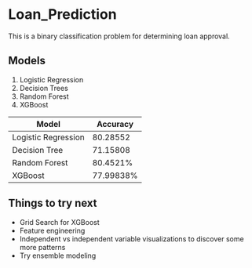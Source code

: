 # Loan_Prediction

This is a binary classification problem for determining loan approval. 

## Models
1. Logistic Regression
2. Decision Trees
3. Random Forest
4. XGBoost

| Model                | Accuracy      |
| -------------------- | ------------- |
| Logistic Regression  | 80.28552      |
| Decision Tree        | 71.15808      |
| Random Forest        | 80.4521%      |
| XGBoost              | 77.99838%     |

## Things to try next
 - Grid Search for XGBoost
 - Feature engineering
 - Independent vs independent variable visualizations to discover some more patterns
 - Try ensemble modeling 
